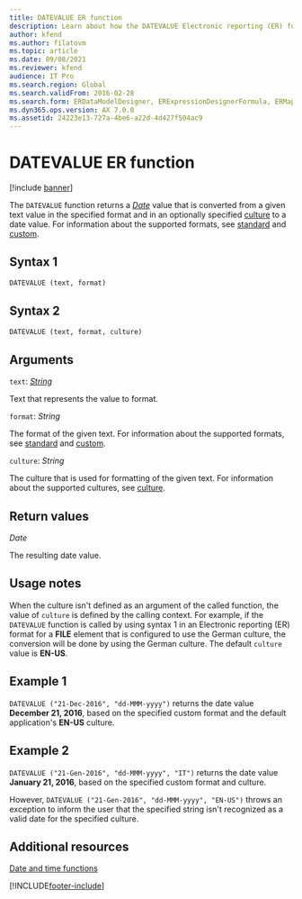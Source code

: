 ```yaml
---
title: DATEVALUE ER function
description: Learn about how the DATEVALUE Electronic reporting (ER) function is used, including syntax strings, arguments, return values, usage notes, and examples.
author: kfend
ms.author: filatovm
ms.topic: article
ms.date: 09/08/2021
ms.reviewer: kfend
audience: IT Pro
ms.search.region: Global
ms.search.validFrom: 2016-02-28
ms.search.form: ERDataModelDesigner, ERExpressionDesignerFormula, ERMappedFormatDesigner, ERModelMappingDesigner
ms.dyn365.ops.version: AX 7.0.0
ms.assetid: 24223e13-727a-4be6-a22d-4d427f504ac9
---
```


# DATEVALUE ER function

[!include [banner](../includes/banner.md)]

The `DATEVALUE` function returns a *[Date](er-formula-supported-data-types-primitive.md#date)* value that is converted from a given text value in the specified format and in an optionally specified [culture](/bingmaps/rest-services/common-parameters-and-types/supported-culture-codes) to a date value. For information about the supported formats, see [standard](/dotnet/standard/base-types/standard-date-and-time-format-strings) and [custom](/dotnet/standard/base-types/custom-date-and-time-format-strings).

## Syntax 1

```vb
DATEVALUE (text, format)
```

## Syntax 2

```vb
DATEVALUE (text, format, culture)
```

## Arguments

`text`: *[String](er-formula-supported-data-types-primitive.md#string)*

Text that represents the value to format.

`format`: *String*

The format of the given text. For information about the supported formats, see [standard](/dotnet/standard/base-types/standard-date-and-time-format-strings) and [custom](/dotnet/standard/base-types/custom-date-and-time-format-strings).

`culture`: *String*

The culture that is used for formatting of the given text. For information about the supported cultures, see [culture](/bingmaps/rest-services/common-parameters-and-types/supported-culture-codes).

## Return values

*Date*

The resulting date value.

## Usage notes

When the culture isn't defined as an argument of the called function, the value of `culture` is defined by the calling context. For example, if the `DATEVALUE` function is called by using syntax 1 in an Electronic reporting (ER) format for a **FILE** element that is configured to use the German culture, the conversion will be done by using the German culture. The default `culture` value is **EN-US**.

## Example 1

`DATEVALUE ("21-Dec-2016", "dd-MMM-yyyy")` returns the date value **December 21, 2016**, based on the specified custom format and the default application's **EN-US** culture.

## Example 2

`DATEVALUE ("21-Gen-2016", "dd-MMM-yyyy", "IT")` returns the date value **January 21, 2016**, based on the specified custom format and culture.

However, `DATEVALUE ("21-Gen-2016", "dd-MMM-yyyy", "EN-US")` throws an exception to inform the user that the specified string isn't recognized as a valid date for the specified culture.

## Additional resources

[Date and time functions](er-functions-category-datetime.md)


[!INCLUDE[footer-include](../../../includes/footer-banner.md)]
